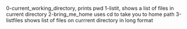 0-current_working_directory, prints pwd
1-listit, shows a list of files in current directory
2-bring_me_home  uses cd to take you to home path
3-listfiles shows list of files on currrent directory in long format
